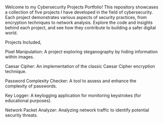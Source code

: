 Welcome to my Cybersecurity Projects Portfolio! This repository showcases a collection of five projects I have developed in the field of cybersecurity. 
Each project demonstrates various aspects of security practices, from encryption techniques to network analysis. Explore the code and insights behind each project, 
and see how they contribute to building a safer digital world.

Projects Included,

Pixel Manipulation: A project exploring steganography by hiding information within images.

Caesar Cipher: An implementation of the classic Caesar Cipher encryption technique.

Password Complexity Checker: A tool to assess and enhance the complexity of passwords.

Key Logger: A keylogging application for monitoring keystrokes (for educational purposes).

Network Packet Analyzer: Analyzing network traffic to identify potential security threats.
